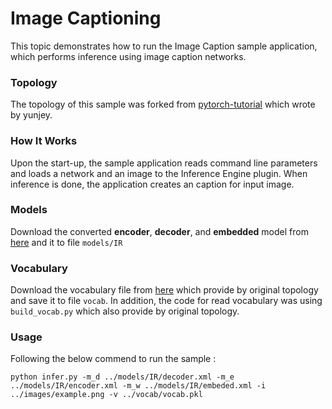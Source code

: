 # Image Captioning

This topic demonstrates how to run the Image Caption sample application, which performs inference using image caption networks.

### Topology
The topology of this sample was forked from [pytorch-tutorial](https://github.com/yunjey/pytorch-tutorial) which wrote by yunjey.

### How It Works 

Upon the start-up, the sample application reads command line parameters and loads a network and an image to the Inference Engine plugin. When inference is done, the application creates an caption for input image.

### Models

Download the converted __encoder__, __decoder__, and __embedded__ model from [here]() and it to file `models/IR`

### Vocabulary

Download the vocabulary file from [here]() which provide by original topology and save it to file `vocab`. In addition, the code for read vocabulary was using `build_vocab.py` which also provide by original topology.

### Usage

Following the below commend to run the sample :
```
python infer.py -m_d ../models/IR/decoder.xml -m_e ../models/IR/encoder.xml -m_w ../models/IR/embeded.xml -i ../images/example.png -v ../vocab/vocab.pkl
```

